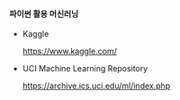 #### 파이썬 활용 머신러닝


- Kaggle

    https://www.kaggle.com/


- UCI Machine Learning Repository
    
    https://archive.ics.uci.edu/ml/index.php
